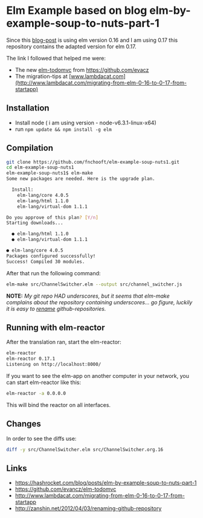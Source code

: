 # Elm Example based on blog elm-by-example-soup-to-nuts-part-1

Since this [blog-post](https://hashrocket.com/blog/posts/elm-by-example-soup-to-nuts-part-1) is using elm version 0.16 and I am using 0.17
this repository contains the adapted version for elm 0.17.

The link I followed that helped me were:
 - The new [elm-todomvc](https://github.com/evancz/elm-todomvc) from https://github.com/evacz
 - The migration-tips at [www.lambdacat.com](http://www.lambdacat.com/migrating-from-elm-0-16-to-0-17-from-startapp)

## Installation
 - Install node ( i am using version  - node-v6.3.1-linux-x64)
 - run ```npm update && npm install -g elm```


## Compilation
```bash
git clone https://github.com/fnchooft/elm-example-soup-nuts1.git
cd elm-example-soup-nuts1
elm-example-soup-nuts1$ elm-make
Some new packages are needed. Here is the upgrade plan.

  Install:
    elm-lang/core 4.0.5
    elm-lang/html 1.1.0
    elm-lang/virtual-dom 1.1.1

Do you approve of this plan? [Y/n]
Starting downloads...

  ● elm-lang/html 1.1.0
  ● elm-lang/virtual-dom 1.1.1

● elm-lang/core 4.0.5
Packages configured successfully!
Success! Compiled 30 modules.                                       
```

After that run the following command:
```bash
elm-make src/ChannelSwitcher.elm --output src/channel_switcher.js
```

**NOTE:**  *My git repo HAD underscores, but it seems that elm-make complains about the repository containing underscores... go figure, luckily it is easy to [rename](http://zanshin.net/2012/04/03/renaming-github-repository) github-repositories.*

## Running with elm-reactor
After the translation ran, start the elm-reactor:
```bash
elm-reactor
elm-reactor 0.17.1
Listening on http://localhost:8000/
```

If you want to see the elm-app on another computer in your network, you can start elm-reactor like this:
```bash
elm-reactor -a 0.0.0.0
```
This will bind the reactor on all interfaces.


## Changes
In order to see the diffs use:
```bash
diff -y src/ChannelSwitcher.elm src/ChannelSwitcher.org.16
```


## Links
 - https://hashrocket.com/blog/posts/elm-by-example-soup-to-nuts-part-1
 - https://github.com/evancz/elm-todomvc
 - http://www.lambdacat.com/migrating-from-elm-0-16-to-0-17-from-startapp
 - http://zanshin.net/2012/04/03/renaming-github-repository
